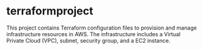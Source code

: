 # terraformproject

This project contains Terraform configuration files to provision and manage infrastructure resources in AWS. The infrastructure includes a Virtual Private Cloud (VPC), subnet, security group, and a EC2 instance.
